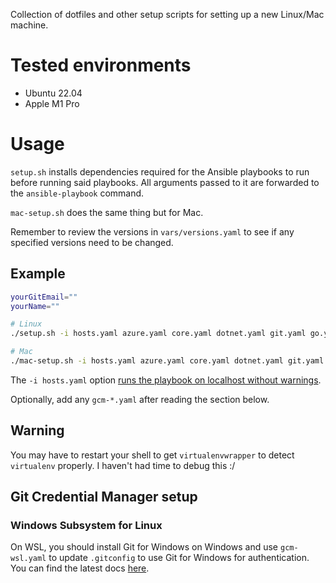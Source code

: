 Collection of dotfiles and other setup scripts for setting up a new Linux/Mac machine.

# Tested environments
- Ubuntu 22.04
- Apple M1 Pro

# Usage
`setup.sh` installs dependencies required for the Ansible playbooks to run before running said playbooks. All arguments passed to it are forwarded to the `ansible-playbook` command.

`mac-setup.sh` does the same thing but for Mac.

Remember to review the versions in `vars/versions.yaml` to see if any specified versions need to be changed.

## Example
```bash
yourGitEmail=""
yourName=""

# Linux
./setup.sh -i hosts.yaml azure.yaml core.yaml dotnet.yaml git.yaml go.yaml node.yaml python.yaml --extra-vars "git_email='${yourGitEmail}' git_name='${yourName}'"

# Mac
./mac-setup.sh -i hosts.yaml azure.yaml core.yaml dotnet.yaml git.yaml go.yaml node.yaml python.yaml --extra-vars "git_email='${yourGitEmail}' git_name='${yourName}'"
```
The `-i hosts.yaml` option [runs the playbook on localhost without warnings](https://github.com/ansible/ansible/issues/33132#issuecomment-363908285).

Optionally, add any `gcm-*.yaml` after reading the section below.

## Warning
You may have to restart your shell to get `virtualenvwrapper` to detect `virtualenv` properly. I haven't had time to debug this :/

## Git Credential Manager setup

### Windows Subsystem for Linux
On WSL, you should install Git for Windows on Windows and use `gcm-wsl.yaml` to update `.gitconfig` to use Git for Windows for authentication. You can find the latest docs [here](https://github.com/GitCredentialManager/git-credential-manager/blob/main/docs/wsl.md#windows-subsystem-for-linux-wsl).
